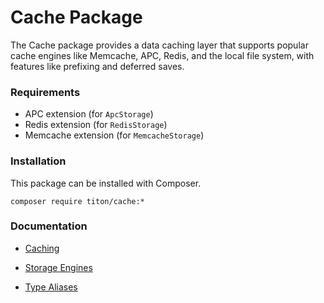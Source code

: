 # Cache Package #

The Cache package provides a data caching layer that supports popular cache engines like Memcache, APC, Redis, and the local file system, with features like prefixing and deferred saves.

### Requirements ###

* APC extension (for `ApcStorage`)
* Redis extension (for `RedisStorage`)
* Memcache extension (for `MemcacheStorage`)

### Installation ###

This package can be installed with Composer.

```shell
composer require titon/cache:*
```

### Documentation ###

* [Caching](caching.md)
* [Storage Engines](storages.md)


* [Type Aliases](types.md)
